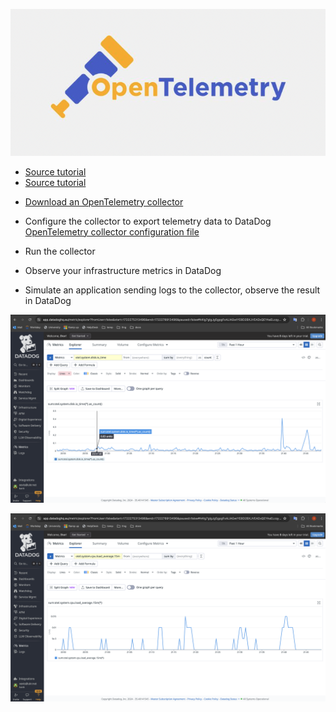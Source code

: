 <p align="left">
 <img width="600px" src="optel_logo.png" alt="qr"/>
</p>

- [Source tutorial](https://betterprogramming.pub/distributed-tracing-with-opentelemetry-and-datadog-712f8f4d520b "GitHub_Datadog")
- [Source tutorial](https://medium.com/@gerardyin/setting-up-an-opentelemetry-collector-that-exports-to-datadog-cb5d5dceadb7 "DevOpsScholl")


* [Download an OpenTelemetry collector](https://betterprogramming.pub/distributed-tracing-with-opentelemetry-and-datadog-712f8f4d520b )

* Configure the collector to export telemetry data to DataDog
  [OpenTelemetry collector configuration file](config.yml)

* Run the collector
* Observe your infrastructure metrics in DataDog
* Simulate an application sending logs to the collector, observe the result in DataDog




<p align="left">
 <img width="700px" src="otel+datadog.png" alt="qr"/>
</p>


<p align="left">
 <img width="700px" src="otel+datadog2.png" alt="qr"/>
</p>


